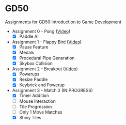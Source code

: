 
# GD50

 Assignments for GD50
 Introduction to Game Development

- Assignment 0 - Pong ([Video](https://youtu.be/Pl4XFRx5gYs))
  - [x] Paddle AI

- Assignment 1 - Flappy Bird ([Video](https://youtu.be/WxNL9tlGBVQ))
  - [x] Pause Feature
  - [x] Medals
  - [x] Procedural Pipe Generation
  - [x] Skybox Collision

- Assignment 2 - Breakout ([Video](https://www.youtube.com/watch?v=ZYPjQrHvKHY))
  - [x] Powerups
  - [x] Resize Paddle
  - [x] Keybrick and Powerup

- Assignment 3 - Match 3 (IN PROGRESS)
  - [x] Timer Addition
  - [ ] Mouse Interaction
  - [ ] Tile Progression
  - [ ] Only 1 Move Matches
  - [x]  Shiny Tiles
